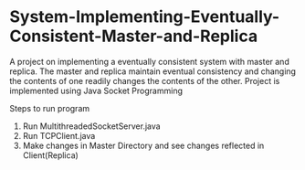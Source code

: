 # System-Implementing-Eventually-Consistent-Master-and-Replica
A project on implementing a eventually consistent system with master and replica. The master and replica maintain eventual consistency and changing the contents of one readily changes the contents of the other. Project is implemented using Java Socket Programming

Steps to run program
1. Run MultithreadedSocketServer.java
2. Run TCPClient.java
3. Make changes in Master Directory and see changes reflected in Client(Replica)
